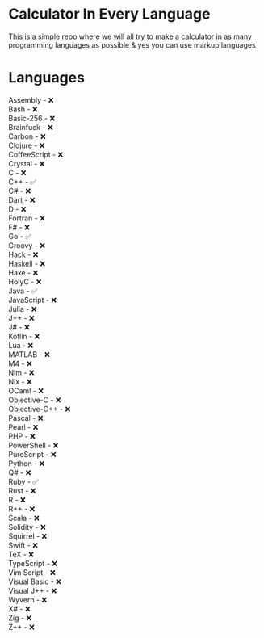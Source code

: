# Calculator In Every Language
This is a simple repo where we will all try to make a calculator in as many programming languages as possible &amp; yes you can use markup languages

# Languages 

Assembly - ❌ <br>
Bash - ❌ <br>
Basic-256 - ❌ <br>
Brainfuck - ❌ <br>
Carbon - ❌ <br> 
Clojure - ❌ <br>
CoffeeScript - ❌ <br>
Crystal - ❌ <br>
C - ❌ <br>
C++ - ✅ <br>
C# - ❌ <br>
Dart - ❌ <br>
D - ❌ <br>
Fortran - ❌ <br>
F# - ❌ <br>
Go - ✅ <br>
Groovy - ❌ <br>
Hack - ❌ <br>
Haskell - ❌ <br>
Haxe - ❌ <br>
HolyC - ❌ <br>
Java - ✅ <br>
JavaScript - ❌ <br>
Julia - ❌ <br>
J++ - ❌ <br>
J# - ❌ <br>
Kotlin - ❌ <br>
Lua - ❌ <br>
MATLAB - ❌ <br>
M4 - ❌ <br>
Nim - ❌ <br>
Nix - ❌ <br>
OCaml - ❌ <br> 
Objective-C - ❌ <br>
Objective-C++ - ❌ <br>
Pascal - ❌ <br>
Pearl - ❌ <br>
PHP - ❌ <br> 
PowerShell - ❌ <br>
PureScript - ❌ <br>
Python - ❌ <br>
Q# - ❌ <br>
Ruby - ✅ <br> 
Rust - ❌ <br>
R - ❌ <br>
R++ - ❌ <br>
Scala - ❌ <br>
Solidity - ❌ <br>
Squirrel - ❌ <br>
Swift - ❌ <br>
TeX - ❌ <br>
TypeScript - ❌ <br>
Vim Script - ❌ <br>
Visual Basic - ❌ <br>
Visual J++ - ❌ <br>
Wyvern - ❌ <br>
X# - ❌ <br>
Zig - ❌ <br>
Z++ - ❌ <br>








